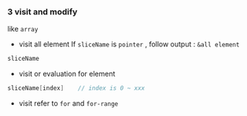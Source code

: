 ### 3  visit and modify
like `array` 

* visit all element
If `sliceName` is `pointer` , follow output : `&all element` 
```go
sliceName
```

* visit or evaluation for element
```go
sliceName[index]	// index is 0 ~ xxx
```

* visit
refer to `for` and `for-range` 
